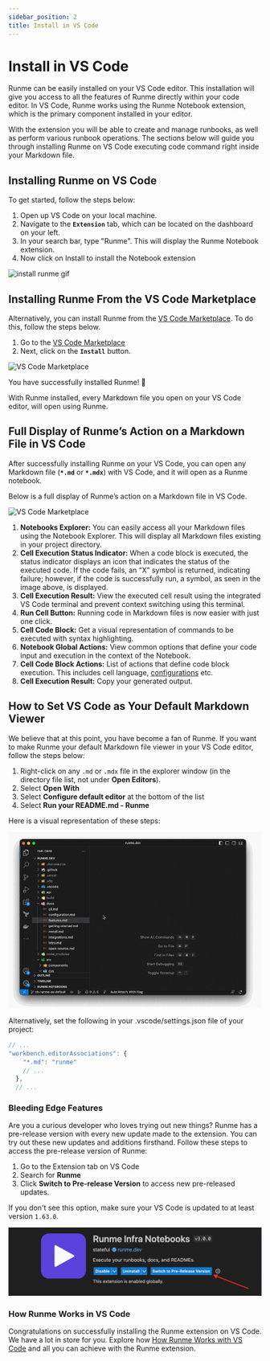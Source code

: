 ```yaml
---
sidebar_position: 2
title: Install in VS Code
---
```


# **Install in VS Code**

Runme can be easily installed on your VS Code editor. This installation will give you access to all the features of Runme directly within your code editor. In VS Code, Runme works using the Runme Notebook extension, which is the primary component installed in your editor.

With the extension you will be able to create and manage runbooks, as well as perform various runbook operations.
The sections below will guide you through installing Runme on VS Code executing code command right inside your Markdown file.

## **Installing Runme on VS Code**

To get started, follow the steps below:

1. Open up VS Code on your local machine.
2. Navigate to the **`Extension`** tab, which can be located on the dashboard on your left.
3. In your search bar, type "Runme". This will display the Runme Notebook extension.
4. Now click on Install to install the Notebook extension

![install runme gif](../../static/img/install.gif)

## Installing Runme From the VS Code Marketplace

Alternatively, you can install Runme from the [VS Code Marketplace](https://marketplace.visualstudio.com/items?itemName=stateful.runme). To do this, follow the steps below.

1. Go to the [VS Code Marketplace](https://marketplace.visualstudio.com/items?itemName=stateful.runme)
2. Next, click on the **`Install`** button.

![VS Code Marketplace](../../static/img/installation-page/VSCodemarketplace.png)

You have successfully installed Runme! 🎉

With Runme installed, every Markdown file you open on your VS Code editor, will open using Runme.

## Full Display of Runme’s Action on a Markdown File in VS Code

After successfully installing Runme on your VS Code, you can open any Markdown file (**`*.md`** or **`*.mdx`**) with VS Code, and it will open as a Runme notebook.

Below is a full display of Runme’s action on a Markdown file in VS Code.

![VS Code Marketplace](../../static/img/installation-page/runme-for-vscode.png)

1. **Notebooks Explorer:** You can easily access all your Markdown files using the Notebook Explorer. This will display all Markdown files existing in your project directory.
2. **Cell Execution Status Indicator:** When a code block is executed, the status indicator displays an icon that indicates the status of the executed code. If the code fails, an “X” symbol is returned, indicating failure; however, if the code is successfully run, a symbol, as seen in the image above, is displayed.
3. **Cell Execution Result:** View the executed cell result using the integrated VS Code terminal and prevent context switching using this terminal.
4. **Run Cell Button:** Running code in Markdown files is now easier with just one click.
5. **Cell Code Block:** Get a visual representation of commands to be executed with syntax highlighting.
6. **Notebook Global Actions:** View common options that define your code input and execution in the context of the Notebook.
7. **Cell Code Block Actions:** List of actions that define code block execution. This includes cell language, [configurations](../configuration/index.md) etc.
8. **Cell Execution Result:** Copy your generated output.

## How to Set VS Code as Your Default Markdown Viewer

We believe that at this point, you have become a fan of Runme. If you want to make Runme your default Markdown file viewer in your VS Code editor, follow the steps below:

1. Right-click on any `.md` or `.mdx` file in the explorer window (in the directory file list, not under **Open Editors**).
2. Select **Open With**
3. Select **Configure default editor** at the bottom of the list
4. Select **Run your README.md - Runme**

Here is a visual representation of these steps:

![Find runme in vs code](../../static/img/switch-notebook-viewers.gif)

Alternatively, set the following in your .vscode/settings.json file of your project:

```javascript {"id":"01HMXWAXX8WA6KTQPG7QNR43MV"}
// ...
"workbench.editorAssociations": {
    "*.md": "runme"
    // ...
  },
  // ...
```

### **Bleeding Edge Features**

Are you a curious developer who loves trying out new things? Runme has a pre-release version with every new update made to the extension. You can try out these new updates and additions firsthand. Follow these steps to access the pre-release version of Runme:

1. Go to the Extension tab on VS Code
2. Search for **Runme**
3. Click **Switch to Pre-release Version** to access new pre-released updates.

If you don't see this option, make sure your VS Code is updated to at least version `1.63.0`.

![Find runme in VS Codet](../../static/img/bleed-edge-feature.png)

### How Runme Works in VS Code

Congratulations on successfully installing the Runme extension on VS Code. We have a lot in store for you. Explore how [How Runme Works with VS Code](/getting-started/vscode) and all you can achieve with the Runme extension.
